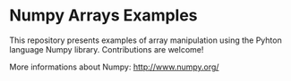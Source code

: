 # Numpy Arrays Examples
This repository presents examples of array manipulation using the Pyhton language Numpy library. Contributions are welcome!

More informations about Numpy: http://www.numpy.org/
